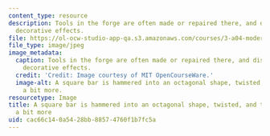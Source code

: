 ```yaml
---
content_type: resource
description: Tools in the forge are often made or repaired there, and display various
  decorative effects.
file: https://ol-ocw-studio-app-qa.s3.amazonaws.com/courses/3-a04-modern-blacksmithing-and-physical-metallurgy-fall-2008/cac66c140a5428bb88574760f1b7fc5a_136.jpg
file_type: image/jpeg
image_metadata:
  caption: Tools in the forge are often made or repaired there, and display various
    decorative effects.
  credit: 'Credit: Image courtesy of MIT OpenCourseWare.'
  image-alt: A square bar is hammered into an octagonal shape, twisted, and then hammered
    a bit more.
resourcetype: Image
title: A square bar is hammered into an octagonal shape, twisted, and then hammered
  a bit more
uid: cac66c14-0a54-28bb-8857-4760f1b7fc5a
---
```


